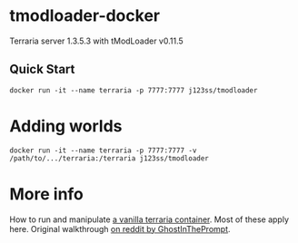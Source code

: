 # tmodloader-docker

Terraria server 1.3.5.3 with tModLoader v0.11.5

## Quick Start

    docker run -it --name terraria -p 7777:7777 j123ss/tmodloader

# Adding worlds

    docker run -it --name terraria -p 7777:7777 -v /path/to/.../terraria:/terraria j123ss/tmodloader

# More info

How to run and manipulate [a vanilla terraria container](https://store.docker.com/community/images/ryshe/terraria). Most of these apply here.
Original walkthrough [on reddit by GhostInThePrompt](https://www.reddit.com/r/Terraria/comments/7dbkfe/how_to_create_a_tmodloadermodded_server_on_linux).
